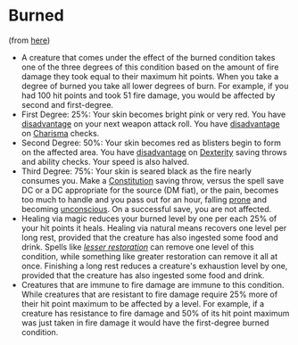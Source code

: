 # Burned

(from [here](https://www.dandwiki.com/wiki/Additional_Status_Conditions_(5e_Variant_Rule)#Burning))

- A creature that comes under the effect of the burned condition takes one of the three degrees of this condition based on the amount of fire damage they took equal to their maximum hit points. When you take a degree of burned you take all lower degrees of burn. For example, if you had 100 hit points and took 51 fire damage, you would be affected by second and first-degree.
- First Degree: 25%: Your skin becomes bright pink or very red. You have [disadvantage](https://www.dandwiki.com/wiki/5e_SRD:Disadvantage "5e SRD:Disadvantage") on your next weapon attack roll. You have [disadvantage](https://www.dandwiki.com/wiki/5e_SRD:Disadvantage "5e SRD:Disadvantage") on [Charisma](https://www.dandwiki.com/wiki/5e_SRD:Charisma "5e SRD:Charisma") checks.
- Second Degree: 50%: Your skin becomes red as blisters begin to form on the affected area. You have [disadvantage](https://www.dandwiki.com/wiki/5e_SRD:Disadvantage "5e SRD:Disadvantage") on [Dexterity](https://www.dandwiki.com/wiki/5e_SRD:Dexterity "5e SRD:Dexterity") saving throws and ability checks. Your speed is also halved.
- Third Degree: 75%: Your skin is seared black as the fire nearly consumes you. Make a [Constitution](https://www.dandwiki.com/wiki/5e_SRD:Constitution "5e SRD:Constitution") saving throw, versus the spell save DC or a DC appropriate for the source (DM fiat), or the pain, becomes too much to handle and you pass out for an hour, falling [prone](https://www.dandwiki.com/wiki/5e_SRD:Conditions#Prone "5e SRD:Conditions") and becoming [unconscious](https://www.dandwiki.com/wiki/5e_SRD:Conditions#Unconscious "5e SRD:Conditions"). On a successful save, you are not affected.
- Healing via magic reduces your burned level by one per each 25% of your hit points it heals. Healing via natural means recovers one level per long rest, provided that the creature has also ingested some food and drink. Spells like [_lesser restoration_](https://www.dandwiki.com/wiki/5e_SRD:Lesser_Restoration "5e SRD:Lesser Restoration") can remove one level of this condition, while something like greater restoration can remove it all at once. Finishing a long rest reduces a creature's exhaustion level by one, provided that the creature has also ingested some food and drink.
- Creatures that are immune to fire damage are immune to this condition. While creatures that are resistant to fire damage require 25% more of their hit point maximum to be affected by a level. For example, if a creature has resistance to fire damage and 50% of its hit point maximum was just taken in fire damage it would have the first-degree burned condition.